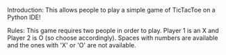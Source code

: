 Introduction:
This allows people to play a simple game of TicTacToe on a Python IDE!

Rules:
This game requires two people in order to play. Player 1 is an X and Player 2 is O (so choose accordingly).
Spaces with numbers are available and the ones with 'X' or 'O' are not available.
